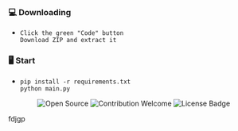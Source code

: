### 💻 Downloading
- ```
  Click the green "Code" button
  Download ZIP and extract it
  ```
### 🖥️ Start
- ```
  pip install -r requirements.txt
  python main.py
  ```  

<p align="center">
  <img src="https://badges.frapsoft.com/os/v1/open-source.svg?v=103" alt="Open Source">
  <img src="https://img.shields.io/badge/contributions-welcome-brightgreen.svg?style=flat" alt="Contribution Welcome">
  <img src="https://img.shields.io/badge/License-GPLv3-blue.svg" alt="License Badge">
</p>

fdjgp